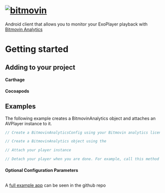 # [![bitmovin](http://bitmovin-a.akamaihd.net/webpages/bitmovin-logo-github.png)](http://www.bitmovin.com)
Android client that allows you to monitor your ExoPlayer playback with [Bitmovin Analytics](https://bitmovin.com/video-analytics/)

# Getting started
## Adding to your project
#### Carthage
#### Cocoapods

## Examples

The following example creates a BitmovinAnalytics object and attaches an AVPlayer instance to it. 

```swift
// Create a BitmovinAnalyticsConfig using your Bitmovin analytics license key and your Bitmovin Player Key

// Create a BitmovinAnalytics object using the 

// Attach your player instance

// Detach your player when you are done. For example, call this method when you call ExoPlayer's release() method
```


#### Optional Configuration Parameters
```swift

```

A [full example app]() can be seen in the github repo 
